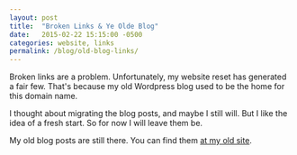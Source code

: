 ```yaml
---
layout: post
title:  "Broken Links & Ye Olde Blog"
date:   2015-02-22 15:15:00 -0500
categories: website, links
permalink: /blog/old-blog-links/
---
```


Broken links are a problem. Unfortunately, my website reset has generated a fair few. That's because my old Wordpress blog used to be the home for this domain name.

I thought about migrating the blog posts, and maybe I still will. But I like the idea of a fresh start. So for now I will leave them be.

My old blog posts are still there. You can find them [at my old site](https://nathanaelsmith.wordpress.com/). 
